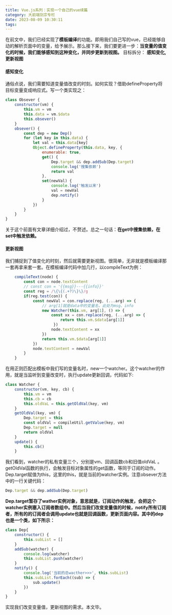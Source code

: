 ```yaml
---
title: Vue.js系列：实现一个自己的vue续篇
category: 大前端剑宗专栏
date: 2023-08-09 10:30:11
tags:
---
```


在前文中，我们已经实现了**模板编译**的功能。即用我们自己写的vue，已经能够自动的解析页面中的变量，给予展示。那么接下来，我们要更进一步：**当变量的值变化的时候，我们能够感知到这种变化，并同步更新到视图。**
目标拆分： **感知变化,更新视图**

#### 感知变化
通俗点说，我们需要知道变量值改变的时刻。如何实现？借助defineProperty将目标变量变成响应式。写一个类实现之：
```javascript
class Obsever {
    constructor(vm) {
        this.vm = vm
        this.data = vm.$data
        this.obsever()
    }
    obsever() {
        const dep = new Dep()
        for (let key in this.data) {
            let val = this.data[key]
            Object.defineProperty(this.data, key, {
                enumerable: true,
                get() {
                    Dep.target && dep.addSub(Dep.target)
                    console.log('搜集依赖')
                    return val
                },
                set(newVal) {
                    console.log('触发以来')
                    val = newVal
                    dep.notify()
                }
            })
        }
    }
}
```
关于这个前面有文章详细介绍过，不赘述。总之一句话：**在get中搜集依赖，在set中触发依赖。**

#### 更新视图
我们捕捉到了值变化的时刻，然后就需要更新视图。很简单，无非就是模板编译那一套再拿来套一套。在模板编译代码中加几行，以compileText为例：
```javascript
    compileText(node) {
        const con = node.textContent
        // const con = '{{msg}}---{{info}}'
        const reg = /\{\{(.+?)\}\}/g
        if(reg.test(con)) {
            const newVal = con.replace(reg, (...arg) => {
                // arg[1]就是data中的变量名，此处为msg、info
                new Watcher(this.vm, arg[1], () => {
                    const xx = con.replace(reg, (...arg) => {
                        return this.vm.$data[arg[1]]
                     })
                    node.textContent = xx
                })
                return this.vm.$data[arg[1]]
            })
            node.textContent = newVal
        }
    }
```
在用正则匹配出模板中我们写的变量名时，new一个watcher。这个watcher的作用，就是当监听到变量改变时，执行update更新回调，代码如下:
```javascript
class Watcher {
    constructor(vm, key, cb) {
        this.vm = vm
        this.cb = cb
        this.oldVaL = this.getOldVal(key, vm)
    }
    getOldVal(key, vm) {
        Dep.target = this
        const oldVal = compileUtil.getValue(key, vm)
        Dep.target = null
        return oldVal
    }
    update() {
        this.cb()
    }
```
我们看到，watcher的私有变量三个，分别是vm、回调函数cb和旧值oldVaL 。getOldVal函数的执行，会触发目标对象属性的get函数，等同于订阅的动作。Dep.target赋值为this，这里的this，就是当前的watcher实例。注意obsever方法中的一行关键代码：
```javascript
Dep.target && dep.addSub(Dep.target)
```
**Dep.target暂存了wather实例对象，意思就是，订阅动作的触发，会把这个watcher实例塞入订阅者数组中。然后当我们改变变量值的时候，notify所有订阅者，所有的的订阅者会调用update也就是回调函数，更新页面内容。其中的dep也是一个类，如下所示：**
```javascript
class Dep{
    constructor() {
        this.subList = []
    }
    addSub(watcher) {
        console.log(watcher)
        this.subList.push(watcher)
    }
    notify() {
        console.log('当前的总wacther>>>', this.subList)
        this.subList.forEach((sub) => {
            sub.update()
        })
    }
}
```
实现我们改变变量值，更新视图的需求。本文毕。